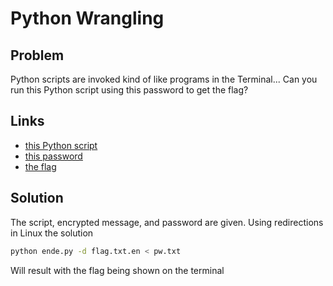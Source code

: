# Python Wrangling
## Problem
Python scripts are invoked kind of like programs in the Terminal... Can you run this Python script using this password to get the flag?

## Links
* [this Python script](https://mercury.picoctf.net/static/0bf545252b5120845e3b568b9ad0277e/ende.py)
* [this password](https://mercury.picoctf.net/static/0bf545252b5120845e3b568b9ad0277e/pw.txt)
* [the flag](https://mercury.picoctf.net/static/0bf545252b5120845e3b568b9ad0277e/flag.txt.en)

## Solution
The script, encrypted message, and password are given.  Using redirections in Linux the solution 
```bash
python ende.py -d flag.txt.en < pw.txt
```

Will result with the flag being shown on the terminal

